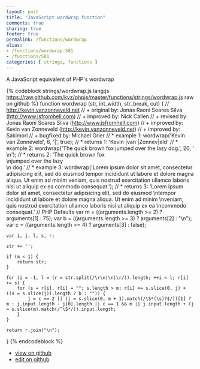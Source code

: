 ```yaml
---
layout: post
title: "JavaScript wordwrap function"
comments: true
sharing: true
footer: true
permalink: /functions/wordwrap
alias:
- /functions/wordwrap:581
- /functions/581
categories: [ strings, functions ]
---
```

A JavaScript equivalent of PHP's wordwrap
<!-- more -->
{% codeblock strings/wordwrap.js lang:js https://raw.github.com/kvz/phpjs/master/functions/strings/wordwrap.js raw on github %}
function wordwrap (str, int_width, str_break, cut) {
    // http://kevin.vanzonneveld.net
    // +   original by: Jonas Raoni Soares Silva (http://www.jsfromhell.com)
    // +   improved by: Nick Callen
    // +    revised by: Jonas Raoni Soares Silva (http://www.jsfromhell.com)
    // +   improved by: Kevin van Zonneveld (http://kevin.vanzonneveld.net)
    // +   improved by: Sakimori
    // +   bugfixed by: Michael Grier
    // *     example 1: wordwrap('Kevin van Zonneveld', 6, '|', true);
    // *     returns 1: 'Kevin |van |Zonnev|eld'
    // *     example 2: wordwrap('The quick brown fox jumped over the lazy dog.', 20, '<br />\n');
    // *     returns 2: 'The quick brown fox <br />\njumped over the lazy<br />\n dog.'
    // *     example 3: wordwrap('Lorem ipsum dolor sit amet, consectetur adipisicing elit, sed do eiusmod tempor incididunt ut labore et dolore magna aliqua. Ut enim ad minim veniam, quis nostrud exercitation ullamco laboris nisi ut aliquip ex ea commodo consequat.');
    // *     returns 3: 'Lorem ipsum dolor sit amet, consectetur adipisicing elit, sed do eiusmod \ntempor incididunt ut labore et dolore magna aliqua. Ut enim ad minim \nveniam, quis nostrud exercitation ullamco laboris nisi ut aliquip ex ea \ncommodo consequat.'
    // PHP Defaults
    var m = ((arguments.length >= 2) ? arguments[1] : 75);
    var b = ((arguments.length >= 3) ? arguments[2] : "\n");
    var c = ((arguments.length >= 4) ? arguments[3] : false);

    var i, j, l, s, r;

    str += '';

    if (m < 1) {
        return str;
    }

    for (i = -1, l = (r = str.split(/\r\n|\n|\r/)).length; ++i < l; r[i] += s) {
        for (s = r[i], r[i] = ""; s.length > m; r[i] += s.slice(0, j) + ((s = s.slice(j)).length ? b : "")) {
            j = c == 2 || (j = s.slice(0, m + 1).match(/\S*(\s)?$/))[1] ? m : j.input.length - j[0].length || c == 1 && m || j.input.length + (j = s.slice(m).match(/^\S*/)).input.length;
        }
    }

    return r.join("\n");
}
{% endcodeblock %}
<ul>
 <li><a href="https://github.com/kvz/phpjs/blob/master/functions/strings/wordwrap.js">view on github</a></li>
 <li><a href="https://github.com/kvz/phpjs/edit/master/functions/strings/wordwrap.js">edit on github</a></li>
</ul>
